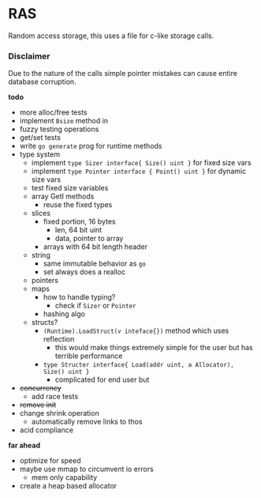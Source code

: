 # RAS

Random access storage, this uses a file for c-like storage calls. 

### Disclaimer
Due to the nature of the calls simple pointer mistakes can cause entire database corruption.

**todo**
* more alloc/free tests
* implement `Bsize` method in
* fuzzy testing operations
* get/set tests
* write `go generate` prog for runtime methods
* type system
    * implement `type Sizer interface{ Size() uint }` for fixed size vars
    * implement `type Pointer interface { Point() uint }` for dynamic size vars
    * test fixed size variables
    * array GetI methods
        * reuse the fixed types 
    * slices
        * fixed portion, 16 bytes
            * len, 64 bit uint
            * data, pointer to array
        * arrays with 64 bit length header
    * string
        * same immutable behavior as `go`
        * set always does a realloc
    * pointers
    * maps
        * how to handle typing?
            * check if `Sizer` or `Pointer`
        * hashing algo
    * structs?
        * `(Runtime).LoadStruct(v inteface{})` method which uses reflection
            * this would make things extremely simple for the user but has terrible performance
        * `type Structer interface{ Load(addr uint, a Allocator), Size() uint }`
            * complicated for end user but 
* ~~concurrency~~
    * add race tests
* ~~remove init~~
* change shrink operation
    * automatically remove links to thos
* acid compliance

**far ahead**
* optimize for speed
* maybe use mmap to circumvent io errors
    * mem only capability
* create a heap based allocator